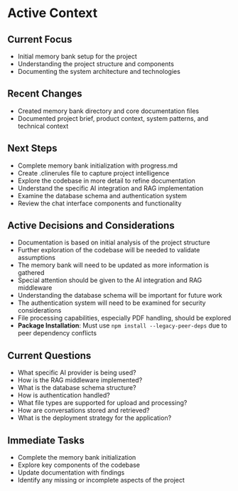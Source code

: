 # Active Context

## Current Focus
- Initial memory bank setup for the project
- Understanding the project structure and components
- Documenting the system architecture and technologies

## Recent Changes
- Created memory bank directory and core documentation files
- Documented project brief, product context, system patterns, and technical context

## Next Steps
- Complete memory bank initialization with progress.md
- Create .clinerules file to capture project intelligence
- Explore the codebase in more detail to refine documentation
- Understand the specific AI integration and RAG implementation
- Examine the database schema and authentication system
- Review the chat interface components and functionality

## Active Decisions and Considerations
- Documentation is based on initial analysis of the project structure
- Further exploration of the codebase will be needed to validate assumptions
- The memory bank will need to be updated as more information is gathered
- Special attention should be given to the AI integration and RAG middleware
- Understanding the database schema will be important for future work
- The authentication system will need to be examined for security considerations
- File processing capabilities, especially PDF handling, should be explored
- **Package Installation**: Must use `npm install --legacy-peer-deps` due to peer dependency conflicts

## Current Questions
- What specific AI provider is being used?
- How is the RAG middleware implemented?
- What is the database schema structure?
- How is authentication handled?
- What file types are supported for upload and processing?
- How are conversations stored and retrieved?
- What is the deployment strategy for the application?

## Immediate Tasks
- Complete the memory bank initialization
- Explore key components of the codebase
- Update documentation with findings
- Identify any missing or incomplete aspects of the project

